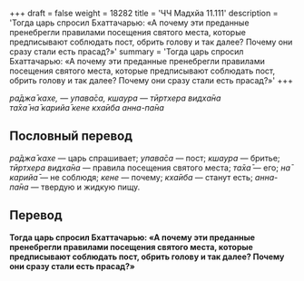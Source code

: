 +++
draft = false
weight = 18282
title = 'ЧЧ Мадхйа 11.111'
description = 'Тогда царь спросил Бхаттачарью: «А почему эти преданные пренебрегли правилами посещения святого места, которые предписывают соблюдать пост, обрить голову и так далее? Почему они сразу стали есть прасад?»'
summary = 'Тогда царь спросил Бхаттачарью: «А почему эти преданные пренебрегли правилами посещения святого места, которые предписывают соблюдать пост, обрить голову и так далее? Почему они сразу стали есть прасад?»'
+++

_ра̄джа̄ кахе, — упава̄са, кшаура — тӣртхера видха̄на  
та̄ха̄ на̄ карийа̄ кене кха̄иба анна-па̄на_

## Пословный перевод

_ра̄джа̄_ _кахе_ — царь спрашивает; _упава̄са_ — пост; _кшаура_ — бритье; _тӣртхера_ _видха̄на_ — правила посещения святого места; _та̄ха̄_ — его; _на̄_ _карийа̄_ — не соблюдя; _кене_ — почему; _кха̄иба_ — станут есть; _анна_\-_па̄на_ — твердую и жидкую пищу.

## Перевод

**Тогда царь спросил Бхаттачарью: «А почему эти преданные пренебрегли правилами посещения святого места, которые предписывают соблюдать пост, обрить голову и так далее? Почему они сразу стали есть прасад?»**
